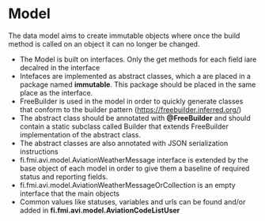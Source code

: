 # Model

The data model aims to create immutable objects where once the build method is called on an object it can no longer be changed.

- The Model is built on interfaces. Only the get methods for each field iare decalred in the interface
- Intefaces are implemented as abstract classes, which a are placed in a package named <b>immutable</b>. This package should be placed in the same place as the interface.
- FreeBuilder is used in the model in order to quickly generate classes that conform to the builder pattern (https://freebuilder.inferred.org/)
- The abstract class should be annotated with <b>@FreeBuilder</b> and should contain a static subclass called Builder that extends FreeBuilder implementation of the abstract class.
- The abstract classes are also annotated with JSON serialization instructions
- fi.fmi.avi.model.AviationWeatherMessage interface is extended by the base object of each model in order to give them a baseline of required status and reporting fields.
- fi.fmi.avi.model.AviationWeatherMessageOrCollection is an empty interface that the main objects
- Common values like statuses, variables and urls can be found and/or added in **fi.fmi.avi.model.AviationCodeListUser**
